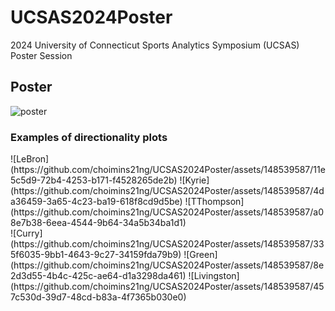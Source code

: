 # UCSAS2024Poster
2024 University of Connecticut Sports Analytics Symposium (UCSAS) Poster Session
## Poster
![poster](https://github.com/choimins21ng/UCSAS2024Poster/assets/148539587/0a8e30a6-a0ae-4216-9fe7-8608a895e2ba)

### Examples of directionality plots
<div class="pull-left">
  ![LeBron](https://github.com/choimins21ng/UCSAS2024Poster/assets/148539587/11e5c5d9-72b4-4253-b171-f4528265de2b)
  ![Kyrie](https://github.com/choimins21ng/UCSAS2024Poster/assets/148539587/4da36459-3a65-4c23-ba19-618f8cd9d5be)
  ![TThompson](https://github.com/choimins21ng/UCSAS2024Poster/assets/148539587/a08e7b38-6eea-4544-9b64-34a5b34ba1d1)
</div>
<div class="pull-right">
  ![Curry](https://github.com/choimins21ng/UCSAS2024Poster/assets/148539587/335f6035-9bb1-4643-9c27-34159fda79b9) 
  ![Green](https://github.com/choimins21ng/UCSAS2024Poster/assets/148539587/8e2d3d55-4b4c-425c-ae64-d1a3298da461)
  ![Livingston](https://github.com/choimins21ng/UCSAS2024Poster/assets/148539587/457c530d-39d7-48cd-b83a-4f7365b030e0)    
</div>

